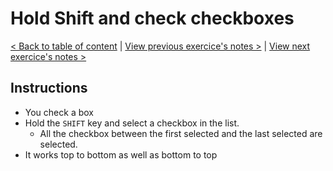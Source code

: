 # Hold Shift and check checkboxes

[< Back to table of content](../../README.md) |
[View previous exercice's notes >](../09-Dev.Tools.Domination/Notes.md) |
[View next exercice's notes >](../11-Custom.Video.Player/Notes.md)

## Instructions

- You check a box
- Hold the `SHIFT` key and select a checkbox in the list.
  - All the checkbox between the first selected and the last selected are selected.
- It works top to bottom as well as bottom to top
